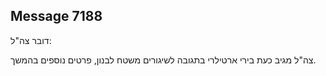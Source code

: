 ## Message 7188

דובר צה"ל:

צה"ל מגיב כעת בירי ארטילרי בתגובה לשיגורים משטח לבנון, פרטים נוספים בהמשך.

